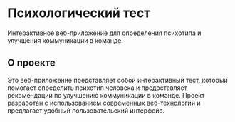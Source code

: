 # Психологический тест

Интерактивное веб-приложение для определения психотипа и улучшения коммуникации в команде.

## О проекте

Это веб-приложение представляет собой интерактивный тест, который помогает определить психотип человека и предоставляет рекомендации по улучшению коммуникации в команде. Проект разработан с использованием современных веб-технологий и предлагает удобный пользовательский интерфейс.




